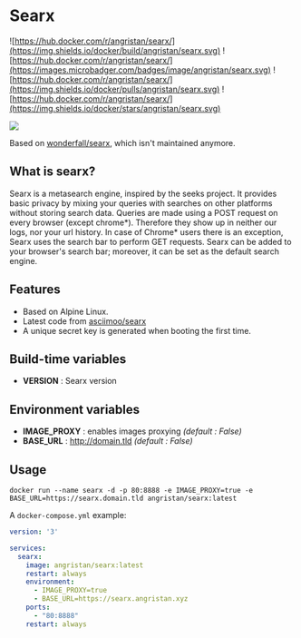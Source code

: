 # Searx

![https://hub.docker.com/r/angristan/searx/](https://img.shields.io/docker/build/angristan/searx.svg)
![https://hub.docker.com/r/angristan/searx/](https://images.microbadger.com/badges/image/angristan/searx.svg)
![https://hub.docker.com/r/angristan/searx/](https://img.shields.io/docker/pulls/angristan/searx.svg)
![https://hub.docker.com/r/angristan/searx/](https://img.shields.io/docker/stars/angristan/searx.svg)

![](https://i.goopics.net/ls.png)

Based on [wonderfall/searx](https://github.com/Wonderfall/dockerfiles/tree/master/searx), which isn't maintained anymore.

## What is searx?
Searx is a metasearch engine, inspired by the seeks project.
It provides basic privacy by mixing your queries with searches on other platforms without storing search data. Queries are made using a POST request on every browser (except chrome*). Therefore they show up in neither our logs, nor your url history. In case of Chrome* users there is an exception, Searx uses the search bar to perform GET requests. Searx can be added to your browser's search bar; moreover, it can be set as the default search engine. 

## Features
- Based on Alpine Linux.
- Latest code from [asciimoo/searx](https://github.com/asciimoo/searx)
- A unique secret key is generated when booting the first time.

## Build-time variables
- **VERSION** : Searx version

## Environment variables
- **IMAGE_PROXY** : enables images proxying *(default : False)*
- **BASE_URL** : http://domain.tld *(default : False)*

## Usage

```docker
docker run --name searx -d -p 80:8888 -e IMAGE_PROXY=true -e BASE_URL=https://searx.domain.tld angristan/searx:latest
```

A `docker-compose.yml` example:

```yml
version: '3'

services:
  searx:
    image: angristan/searx:latest
    restart: always
    environment:
      - IMAGE_PROXY=true
      - BASE_URL=https://searx.angristan.xyz
    ports:
      - "80:8888"
    restart: always
```